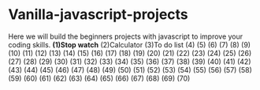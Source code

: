 # Vanilla-javascript-projects
Here we will build the beginners projects with javascript to improve your coding skills.
<b>(1)Stop watch</b>
(2)Calculator
(3)To do list
(4)
(5)
(6)
(7)
(8)
(9)
(10)
(11)
(12)
(13)
(14)
(15)
(16)
(17)
(18)
(19)
(20)
(21)
(22)
(23)
(24)
(25)
(26)
(27)
(28)
(29)
(30)
(31)
(32)
(33)
(34)
(35)
(36)
(37)
(38)
(39)
(40)
(41)
(42)
(43)
(44)
(45)
(46)
(47)
(48)
(49)
(50)
(51)
(52)
(53)
(54)
(55)
(56)
(57)
(58)
(59)
(60)
(61)
(62)
(63)
(64)
(65)
(66)
(67)
(68)
(69)
(70)
